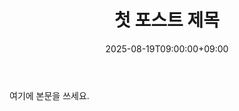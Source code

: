 ﻿---
title: "첫 포스트 제목"
date: "2025-08-19T09:00:00+09:00"
draft: false
description: ""
tags: ["Hugo","PaperMod"]
categories: ["Devlog"]
ShowToc: false
TocOpen: false
---
여기에 본문을 쓰세요.
